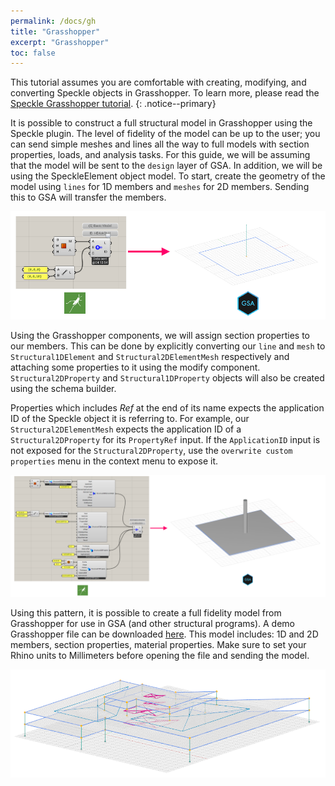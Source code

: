 ```yaml
---
permalink: /docs/gh
title: "Grasshopper"
excerpt: "Grasshopper"
toc: false
---
```


<i class="fa fa-graduation-cap"></i> This tutorial assumes you are comfortable with creating, modifying, and converting Speckle objects in Grasshopper. To learn more, please read the [Speckle Grasshopper tutorial](https://speckle.systems/docs/clients/grasshopper/schema-builder/).
{: .notice--primary}

It is possible to construct a full structural model in Grasshopper using the Speckle plugin. The level of fidelity of the model can be up to the user; you can send simple meshes and lines all the way to full models with section properties, loads, and analysis tasks. For this guide, we will be assuming that the model will be sent to the `design` layer of GSA. In addition, we will be using the SpeckleElement object model. To start, create the geometry of the model using `lines` for 1D members and `meshes` for 2D members. Sending this to GSA will transfer the members.

![ghToGsaBasic](/assets/images/user_docs/ghToGsaBasic.png)

Using the Grasshopper components, we will assign section properties to our members. This can be done by explicitly converting our `line` and `mesh` to `Structural1DElement` and `Structural2DElementMesh` respectively and attaching some properties to it using the modify component. `Structural2DProperty` and `Structural1DProperty` objects will also be created using the schema builder.

Properties which includes *Ref* at the end of its name expects the application ID of the Speckle object it is referring to. For example, our `Structural2DElementMesh` expects the application ID of a `Structural2DProperty` for its `PropertyRef` input. If the `ApplicationID` input is not exposed for the `Structural2DProperty`, use the `overwrite custom properties` menu in the context menu to expose it.

![ghToGsaProperties](/assets/images/user_docs/ghToGsaProperties.png)

Using this pattern, it is possible to create a full fidelity model from Grasshopper for use in GSA (and other structural programs). A demo Grasshopper file can be downloaded [here](/docs/clients/gsa/GHSpeckleStructuralExample.gh). This model includes: 1D and 2D members, section properties, material properties. Make sure to set your Rhino units to Millimeters before opening the file and sending the model.

![ghToGsaFull](/assets/images/user_docs/ghToGsaFull.png)